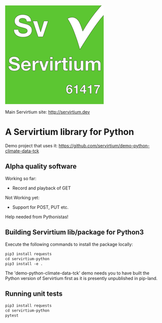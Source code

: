 ![](Servirtium-Square.png?raw=true)

Main Servirtium site: http://servirtium.dev

# A Servirtium library for Python 

Demo project that uses it: https://github.com/servirtium/demo-python-climate-data-tck 

## Alpha quality software

Working so far:

* Record and playback of GET

Not Working yet:

* Support for POST, PUT etc.

Help needed from Pythonistas!

## Building Servirtium lib/package for Python3

Execute the following commands to install the package locally:

```
pip3 install requests
cd servirtium-python
pip3 install -e .
```

The 'demo-python-climate-data-tck' demo needs you to have built the Python version of Servirtium 
first as it is presently unpublished in pip-land.

## Running unit tests

```
pip3 install requests
cd servirtium-python
pytest
```